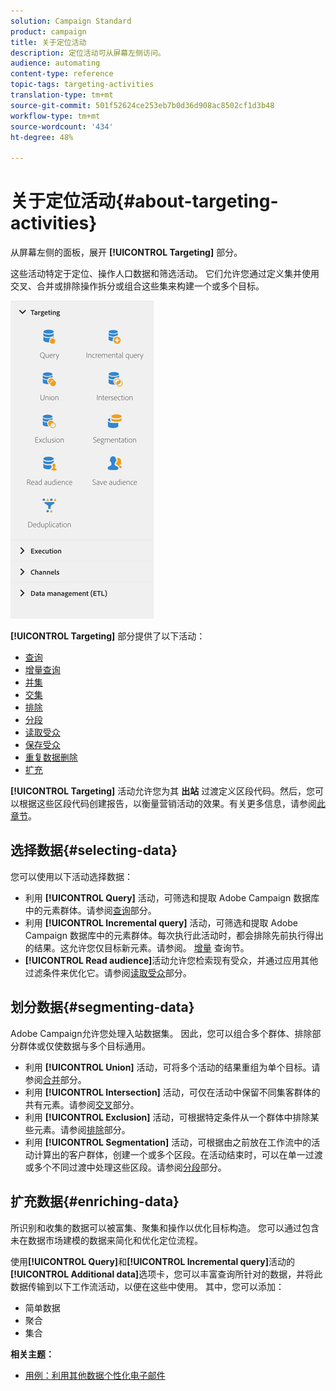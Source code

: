 ```yaml
---
solution: Campaign Standard
product: campaign
title: 关于定位活动
description: 定位活动可从屏幕左侧访问。
audience: automating
content-type: reference
topic-tags: targeting-activities
translation-type: tm+mt
source-git-commit: 501f52624ce253eb7b0d36d908ac8502cf1d3b48
workflow-type: tm+mt
source-wordcount: '434'
ht-degree: 48%

---
```



# 关于定位活动{#about-targeting-activities}

从屏幕左侧的面板，展开 **[!UICONTROL Targeting]** 部分。

这些活动特定于定位、操作人口数据和筛选活动。 它们允许您通过定义集并使用交叉、合并或排除操作拆分或组合这些集来构建一个或多个目标。

![](assets/wkf_targeting_activities.png)

**[!UICONTROL Targeting]** 部分提供了以下活动：

* [查询](../../automating/using/query.md)
* [增量查询](../../automating/using/incremental-query.md)
* [并集](../../automating/using/union.md)
* [交集](../../automating/using/intersection.md)
* [排除](../../automating/using/exclusion.md)
* [分段](../../automating/using/segmentation.md)
* [读取受众](../../automating/using/read-audience.md)
* [保存受众](../../automating/using/save-audience.md)
* [重复数据删除](../../automating/using/deduplication.md)
* [扩充](../../automating/using/enrichment.md)

**[!UICONTROL Targeting]** 活动允许您为其 **出站** 过渡定义区段代码。然后，您可以根据这些区段代码创建报告，以衡量营销活动的效果。有关更多信息，请参阅[此章节](../../reporting/using/creating-a-report-workflow-segment.md)。

## 选择数据{#selecting-data}

您可以使用以下活动选择数据：

* 利用 **[!UICONTROL Query]** 活动，可筛选和提取 Adobe Campaign 数据库中的元素群体。请参阅[查询](../../automating/using/query.md)部分。
* 利用 **[!UICONTROL Incremental query]** 活动，可筛选和提取 Adobe Campaign 数据库中的元素群体。每次执行此活动时，都会排除先前执行得出的结果。这允许您仅目标新元素。请参阅。 [增量](../../automating/using/incremental-query.md) 查询节。
* **[!UICONTROL Read audience]**&#x200B;活动允许您检索现有受众，并通过应用其他过滤条件来优化它。请参阅[读取受众](../../automating/using/read-audience.md)部分。

## 划分数据{#segmenting-data}

Adobe Campaign允许您处理入站数据集。 因此，您可以组合多个群体、排除部分群体或仅使数据与多个目标通用。

* 利用 **[!UICONTROL Union]** 活动，可将多个活动的结果重组为单个目标。请参阅[合并](../../automating/using/union.md)部分。
* 利用 **[!UICONTROL Intersection]** 活动，可仅在活动中保留不同集客群体的共有元素。请参阅[交叉](../../automating/using/intersection.md)部分。
* 利用 **[!UICONTROL Exclusion]** 活动，可根据特定条件从一个群体中排除某些元素。请参阅[排除](../../automating/using/exclusion.md)部分。
* 利用 **[!UICONTROL Segmentation]** 活动，可根据由之前放在工作流中的活动计算出的客户群体，创建一个或多个区段。在活动结束时，可以在单一过渡或多个不同过渡中处理这些区段。请参阅[分段](../../automating/using/segmentation.md)部分。

## 扩充数据{#enriching-data}

所识别和收集的数据可以被富集、聚集和操作以优化目标构造。 您可以通过包含未在数据市场建模的数据来简化和优化定位流程。

使用&#x200B;**[!UICONTROL Query]**&#x200B;和&#x200B;**[!UICONTROL Incremental query]**&#x200B;活动的&#x200B;**[!UICONTROL Additional data]**&#x200B;选项卡，您可以丰富查询所针对的数据，并将此数据传输到以下工作流活动，以便在这些中使用。 其中，您可以添加：

* 简单数据
* 聚合
* 集合

**相关主题：**

* [用例：利用其他数据个性化电子邮件](../../automating/using/personalizing-email-with-additional-data.md)
